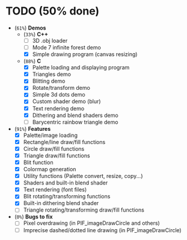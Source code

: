 # TODO (50% done)
- (`61%`) **Demos**
	- (`33%`) **C++**
		- [ ] 3D .obj loader
		- [ ] Mode 7 infinite forest demo
		- [X] Simple drawing program (canvas resizing)
	- (`88%`) **C**
		- [X] Palette loading and displaying program
		- [X] Triangles demo
		- [X] Blitting demo
		- [X] Rotate/transform demo
		- [X] Simple 3d dots demo
		- [X] Custom shader demo (blur)
		- [X] Text rendering demo
		- [X] Dithering and blend shaders demo
		- [ ] Barycentric rainbow triangle demo
- (`91%`) **Features**
	- [X] Palette/image loading
	- [X] Rectangle/line draw/fill functions
	- [X] Circle draw/fill functions
	- [X] Triangle draw/fill functions
	- [X] Blit function
	- [X] Colormap generation
	- [X] Utility functions (Palette convert, resize, copy...)
	- [X] Shaders and built-in blend shader
	- [X] Text rendering (font files)
	- [X] Blit rotating/transforming functions
	- [X] Built-in dithering blend shader
	- [ ] Triangle rotating/transforming draw/fill functions
- (`0%`) **Bugs to fix**
	- [ ] Pixel overdrawing (in PIF_imageDrawCircle and others)
	- [ ] Imprecise dashed/dotted line drawing (in PIF_imageDrawCircle)
